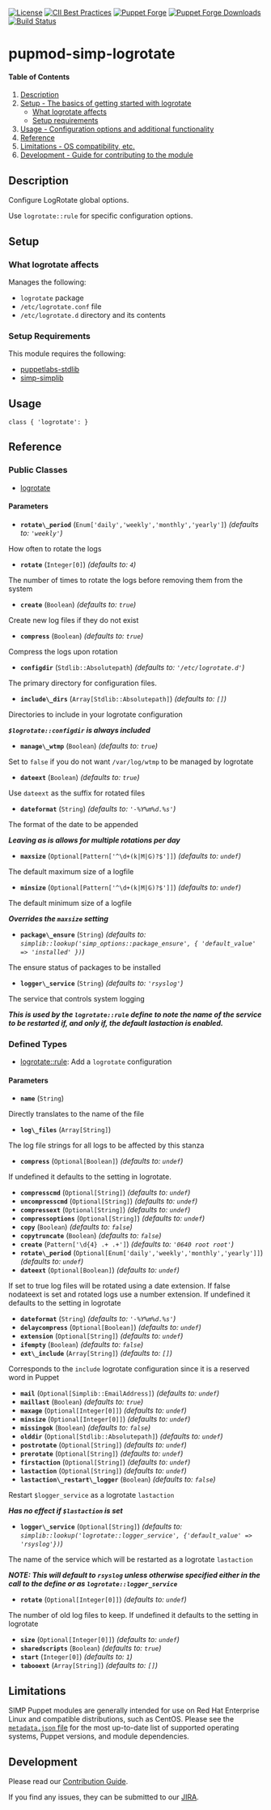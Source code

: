 [![License](https://img.shields.io/:license-apache-blue.svg)](http://www.apache.org/licenses/LICENSE-2.0.html)
[![CII Best Practices](https://bestpractices.coreinfrastructure.org/projects/73/badge)](https://bestpractices.coreinfrastructure.org/projects/73)
[![Puppet Forge](https://img.shields.io/puppetforge/v/simp/logrotate.svg)](https://forge.puppetlabs.com/simp/logrotate)
[![Puppet Forge Downloads](https://img.shields.io/puppetforge/dt/simp/logrotate.svg)](https://forge.puppetlabs.com/simp/logrotate)
[![Build Status](https://travis-ci.org/simp/pupmod-simp-logrotate.svg)](https://travis-ci.org/simp/pupmod-simp-logrotate)

# pupmod-simp-logrotate

#### Table of Contents

1. [Description](#description)
2. [Setup - The basics of getting started with logrotate](#setup)
    * [What logrotate affects](#what-logrotate-affects)
    * [Setup requirements](#setup-requirements)
3. [Usage - Configuration options and additional functionality](#usage)
4. [Reference](#reference)
5. [Limitations - OS compatibility, etc.](#limitations)
6. [Development - Guide for contributing to the module](#development)

## Description

Configure LogRotate global options.

Use `logrotate::rule` for specific configuration options.

## Setup

### What logrotate affects

Manages the following:

* `logrotate` package
* `/etc/logrotate.conf` file
* `/etc/logrotate.d` directory and its contents

### Setup Requirements

This module requires the following:

* [puppetlabs-stdlib](https://forge.puppet.com/puppetlabs/stdlib)
* [simp-simplib](https://forge.puppet.com/simp/simplib)

## Usage

    class { 'logrotate': }

## Reference

### Public Classes

* [logrotate](https://github.com/simp/pupmod-simp-logrotate/blob/master/manifests/init.pp)

#### Parameters

* **`rotate\_period`** (`Enum['daily','weekly','monthly','yearly']`) *(defaults to: `'weekly'`)*

How often to rotate the logs

* **`rotate`** (`Integer[0]`) *(defaults to: `4`)*

The number of times to rotate the logs before removing them from the system

* **`create`** (`Boolean`) *(defaults to: `true`)*

Create new log files if they do not exist

* **`compress`** (`Boolean`) *(defaults to: `true`)*

Compress the logs upon rotation

* **`configdir`** (`Stdlib::Absolutepath`) *(defaults to: `'/etc/logrotate.d'`)*

The primary directory for configuration files.

* **`include\_dirs`** (`Array[Stdlib::Absolutepath]`) *(defaults to: `[]`)*

Directories to include in your logrotate configuration

***`$logrotate::configdir` is always included***

* **`manage\_wtmp`** (`Boolean`) *(defaults to: `true`)*

Set to `false` if you do not want `/var/log/wtmp` to be managed by logrotate

* **`dateext`** (`Boolean`) *(defaults to: `true`)*

Use `dateext` as the suffix for rotated files

* **`dateformat`** (`String`) *(defaults to: `'-%Y%m%d.%s'`)*

The format of the date to be appended

***Leaving as is allows for multiple rotations per day***

* **`maxsize`** (`Optional[Pattern['^\d+(k|M|G)?$']]`) *(defaults to: `undef`)*

The default maximum size of a logfile

* **`minsize`** (`Optional[Pattern['^\d+(k|M|G)?$']]`) *(defaults to: `undef`)*

The default minimum size of a logfile

***Overrides the `maxsize` setting***

* **`package\_ensure`** (`String`) *(defaults to: `simplib::lookup('simp_options::package_ensure', { 'default_value' => 'installed' })`)*

The ensure status of packages to be installed

* **`logger\_service`** (`String`) *(defaults to: `'rsyslog'`)*

The service that controls system logging

***This is used by the `logrotate::rule` define to note the name of the service to be restarted if, and only if, the default lastaction is enabled.***

### Defined Types

* [logrotate::rule](https://github.com/simp/pupmod-simp-logrotate/blob/master/manifests/rule.pp): Add a `logrotate` configuration

#### Parameters

* **`name`** (`String`)

Directly translates to the name of the file

* **`log\_files`** (`Array[String]`)

The log file strings for all logs to be affected by this stanza

* **`compress`** (`Optional[Boolean]`) *(defaults to: `undef`)*

If undefined it defaults to the setting in logrotate.

* **`compresscmd`** (`Optional[String]`) *(defaults to: `undef`)*
* **`uncompresscmd`** (`Optional[String]`) *(defaults to: `undef`)*
* **`compressext`** (`Optional[String]`) *(defaults to: `undef`)*
* **`compressoptions`** (`Optional[String]`) *(defaults to: `undef`)*
* **`copy`** (`Boolean`) *(defaults to: `false`)*
* **`copytruncate`** (`Boolean`) *(defaults to: `false`)*
* **`create`** (`Pattern['\d{4} .+ .+']`) *(defaults to: `'0640 root root'`)*
* **`rotate\_period`** (`Optional[Enum['daily','weekly','monthly','yearly']]`) *(defaults to: `undef`)*
* **`dateext`** (`Optional[Boolean]`) *(defaults to: `undef`)*

If set to true log files will be rotated using a date extension. If false nodateext is set and rotated logs use a number extension. If undefined it defaults to the setting in logrotate

* **`dateformat`** (`String`) *(defaults to: `'-%Y%m%d.%s'`)*
* **`delaycompress`** (`Optional[Boolean]`) *(defaults to: `undef`)*
* **`extension`** (`Optional[String]`) *(defaults to: `undef`)*
* **`ifempty`** (`Boolean`) *(defaults to: `false`)*
* **`ext\_include`** (`Array[String]`) *(defaults to: `[]`)*

Corresponds to the `include` logrotate configuration since it is a reserved word in Puppet

* **`mail`** (`Optional[Simplib::EmailAddress]`) *(defaults to: `undef`)*
* **`maillast`** (`Boolean`) *(defaults to: `true`)*
* **`maxage`** (`Optional[Integer[0]]`) *(defaults to: `undef`)*
* **`minsize`** (`Optional[Integer[0]]`) *(defaults to: `undef`)*
* **`missingok`** (`Boolean`) *(defaults to: `false`)*
* **`olddir`** (`Optional[Stdlib::Absolutepath]`) *(defaults to: `undef`)*
* **`postrotate`** (`Optional[String]`) *(defaults to: `undef`)*
* **`prerotate`** (`Optional[String]`) *(defaults to: `undef`)*
* **`firstaction`** (`Optional[String]`) *(defaults to: `undef`)*
* **`lastaction`** (`Optional[String]`) *(defaults to: `undef`)*
* **`lastaction\_restart\_logger`** (`Boolean`) *(defaults to: `false`)*

Restart `$logger_service` as a logrotate `lastaction`

***Has no effect if `$lastaction` is set***

* **`logger\_service`** (`Optional[String]`) *(defaults to: `simplib::lookup('logrotate::logger_service', {'default_value' => 'rsyslog'})`)*

The name of the service which will be restarted as a logrotate `lastaction`

***NOTE: This will default to `rsyslog` unless otherwise specified either in the call to the define or as `logrotate::logger_service`***

* **`rotate`** (`Optional[Integer[0]]`) *(defaults to: `undef`)*

The number of old log files to keep. If undefined it defaults to the setting in logrotate

* **`size`** (`Optional[Integer[0]]`) *(defaults to: `undef`)*
* **`sharedscripts`** (`Boolean`) *(defaults to: `true`)*
* **`start`** (`Integer[0]`) *(defaults to: `1`)*
* **`tabooext`** (`Array[String]`) *(defaults to: `[]`)*

## Limitations

SIMP Puppet modules are generally intended for use on Red Hat Enterprise
Linux and compatible distributions, such as CentOS. Please see the
[`metadata.json` file](./metadata.json) for the most up-to-date list of
supported operating systems, Puppet versions, and module dependencies.

## Development

Please read our [Contribution Guide](http://simp-doc.readthedocs.io/en/stable/contributors_guide/index.html).

If you find any issues, they can be submitted to our
[JIRA](https://simp-project.atlassian.net).
